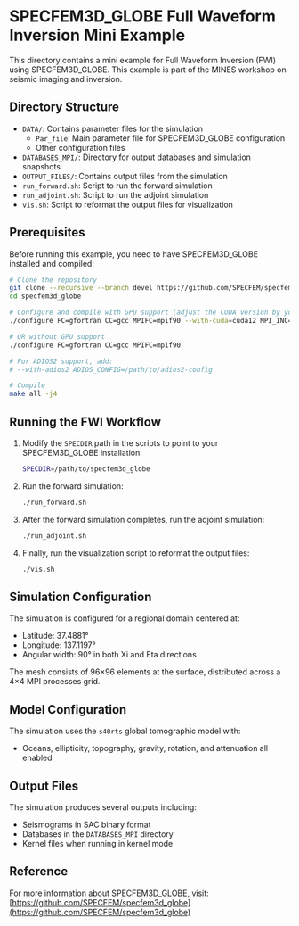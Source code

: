 # SPECFEM3D_GLOBE Full Waveform Inversion Mini Example

This directory contains a mini example for Full Waveform Inversion (FWI) using SPECFEM3D_GLOBE. This example is part of the MINES workshop on seismic imaging and inversion.

## Directory Structure

- `DATA/`: Contains parameter files for the simulation
  - `Par_file`: Main parameter file for SPECFEM3D_GLOBE configuration
  - Other configuration files
- `DATABASES_MPI/`: Directory for output databases and simulation snapshots
- `OUTPUT_FILES/`: Contains output files from the simulation
- `run_forward.sh`: Script to run the forward simulation
- `run_adjoint.sh`: Script to run the adjoint simulation
- `vis.sh`: Script to reformat the output files for visualization

## Prerequisites

Before running this example, you need to have SPECFEM3D_GLOBE installed and compiled:

```bash
# Clone the repository
git clone --recursive --branch devel https://github.com/SPECFEM/specfem3d_globe.git
cd specfem3d_globe

# Configure and compile with GPU support (adjust the CUDA version by your device's sm version)
./configure FC=gfortran CC=gcc MPIFC=mpif90 --with-cuda=cuda12 MPI_INC="/usr/include/openmpi-x86_64" CUDA_LIB="/usr/local/cuda/lib64/"

# OR without GPU support
./configure FC=gfortran CC=gcc MPIFC=mpif90

# For ADIOS2 support, add:
# --with-adios2 ADIOS_CONFIG=/path/to/adios2-config

# Compile
make all -j4
```

## Running the FWI Workflow

1. Modify the `SPECDIR` path in the scripts to point to your SPECFEM3D_GLOBE installation:
   ```bash
   SPECDIR=/path/to/specfem3d_globe
   ```

2. Run the forward simulation:
   ```bash
   ./run_forward.sh
   ```

3. After the forward simulation completes, run the adjoint simulation:
   ```bash
   ./run_adjoint.sh
   ```

4. Finally, run the visualization script to reformat the output files:
   ```bash
   ./vis.sh
   ```

## Simulation Configuration

The simulation is configured for a regional domain centered at:
- Latitude: 37.4881°
- Longitude: 137.1197°
- Angular width: 90° in both Xi and Eta directions

The mesh consists of 96×96 elements at the surface, distributed across a 4×4 MPI processes grid.

## Model Configuration

The simulation uses the `s40rts` global tomographic model with:
- Oceans, ellipticity, topography, gravity, rotation, and attenuation all enabled

## Output Files

The simulation produces several outputs including:
- Seismograms in SAC binary format
- Databases in the `DATABASES_MPI` directory
- Kernel files when running in kernel mode

## Reference

For more information about SPECFEM3D_GLOBE, visit:
[https://github.com/SPECFEM/specfem3d_globe](https://github.com/SPECFEM/specfem3d_globe)